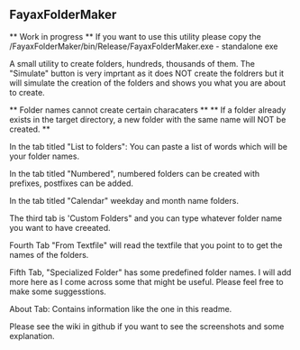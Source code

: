 ## FayaxFolderMaker

** Work in progress ** 
If you want to use this utility please copy the /FayaxFolderMaker/bin/Release/FayaxFolderMaker.exe - standalone exe


A small utility to create folders, hundreds, thousands of them. The "Simulate" button is very imprtant as it does NOT create the foldrers but it will simulate the creation of the folders and shows you what you are about to create.

** Folder names cannot create certain characaters ** 
** If a folder already exists in the target directory, a new folder with the same name will NOT be created. **

In the tab titled "List to folders": You can paste a list of words which will be your folder names.

In the tab titled "Numbered", numbered folders can be created with prefixes, postfixes can be added.

In the tab titled "Calendar" weekday and month name folders.

The third tab is 'Custom Folders" and you can type whatever folder name you want to have creeated.

Fourth Tab "From Textfile" will read the textfile that you point to to get the names of the folders.

Fifth Tab, "Specialized Folder" has some predefined folder names. I will add more here as I come across some that might be useful. Please feel free to make some suggesstions.

About Tab: Contains information like the one in this readme.

Please see the wiki in github if you want to see the screenshots and some explanation. 
